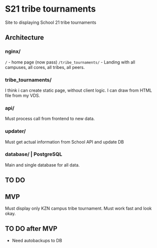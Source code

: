 # S21 tribe tournaments
Site to displaying School 21 tribe tournaments

## Architecture 

### nginx/
`/` - home page (now pass)
`/tribe_tournaments/` - Landing with all campuses, all cores, all tribes, all peers.

### tribe_tournaments/

I think i can create static page, without client logic. I can draw from HTML file from my VDS.

### api/
Must process call from frontend to new data.

### updater/
Must get actual information from School API and update DB

### database/ | PostgreSQL
Main and single database for all data.

## TO DO


## MVP
Must display only KZN campus tribe tournament. Must work fast and look okay.


## TO DO after MVP
- Need autobackups to DB
